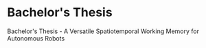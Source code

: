 # Bachelor's Thesis
Bachelor's Thesis - A Versatile Spatiotemporal Working Memory for Autonomous Robots
